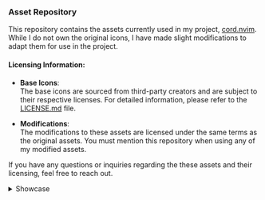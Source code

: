 ### Asset Repository

This repository contains the assets currently used in my project, [cord.nvim](https://github.com/vyfor/cord.nvim). While I do not own the original icons, I have made slight modifications to adapt them for use in the project.

#### Licensing Information:
- **Base Icons**:  
  The base icons are sourced from third-party creators and are subject to their respective licenses. For detailed information, please refer to the [LICENSE.md](LICENSE.md) file.
  
- **Modifications**:  
  The modifications to these assets are licensed under the same terms as the original assets. You must mention this repository when using any of my modified assets.

If you have any questions or inquiries regarding the these assets and their licensing, feel free to reach out.

<details id="showcase"><summary>Showcase</summary>

| Icon | onyx | pastel |
|------|---------|---------|
| ada.png | <img src='icons/onyx/ada.png' alt='ada.png' width='256' height='256' /> | <img src='icons/pastel/ada.png' alt='ada.png' width='256' height='256' /> |
| ahk.png | <img src='icons/onyx/ahk.png' alt='ahk.png' width='256' height='256' /> | <img src='icons/pastel/ahk.png' alt='ahk.png' width='256' height='256' /> |
| angular.png | <img src='icons/onyx/angular.png' alt='angular.png' width='256' height='256' /> | <img src='icons/pastel/angular.png' alt='angular.png' width='256' height='256' /> |
| arduino.png | <img src='icons/onyx/arduino.png' alt='arduino.png' width='256' height='256' /> | <img src='icons/pastel/arduino.png' alt='arduino.png' width='256' height='256' /> |
| assembly.png | <img src='icons/onyx/assembly.png' alt='assembly.png' width='256' height='256' /> | <img src='icons/pastel/assembly.png' alt='assembly.png' width='256' height='256' /> |
| astro.png | <img src='icons/onyx/astro.png' alt='astro.png' width='256' height='256' /> | <img src='icons/pastel/astro.png' alt='astro.png' width='256' height='256' /> |
| astronvim.png | <img src='icons/onyx/astronvim.png' alt='astronvim.png' width='256' height='256' /> | <img src='icons/pastel/astronvim.png' alt='astronvim.png' width='256' height='256' /> |
| awk.png | <img src='icons/onyx/awk.png' alt='awk.png' width='256' height='256' /> | <img src='icons/pastel/awk.png' alt='awk.png' width='256' height='256' /> |
| book.png | <img src='icons/onyx/book.png' alt='book.png' width='256' height='256' /> | <img src='icons/pastel/book.png' alt='book.png' width='256' height='256' /> |
| bug.png | <img src='icons/onyx/bug.png' alt='bug.png' width='256' height='256' /> | <img src='icons/pastel/bug.png' alt='bug.png' width='256' height='256' /> |
| c.png | <img src='icons/onyx/c.png' alt='c.png' width='256' height='256' /> | <img src='icons/pastel/c.png' alt='c.png' width='256' height='256' /> |
| cargo.png | <img src='icons/onyx/cargo.png' alt='cargo.png' width='256' height='256' /> | <img src='icons/pastel/cargo.png' alt='cargo.png' width='256' height='256' /> |
| clojure.png | <img src='icons/onyx/clojure.png' alt='clojure.png' width='256' height='256' /> | <img src='icons/pastel/clojure.png' alt='clojure.png' width='256' height='256' /> |
| controller.png | <img src='icons/onyx/controller.png' alt='controller.png' width='256' height='256' /> | <img src='icons/pastel/controller.png' alt='controller.png' width='256' height='256' /> |
| cpp.png | <img src='icons/onyx/cpp.png' alt='cpp.png' width='256' height='256' /> | <img src='icons/pastel/cpp.png' alt='cpp.png' width='256' height='256' /> |
| crystal.png | <img src='icons/onyx/crystal.png' alt='crystal.png' width='256' height='256' /> | <img src='icons/pastel/crystal.png' alt='crystal.png' width='256' height='256' /> |
| csharp.png | <img src='icons/onyx/csharp.png' alt='csharp.png' width='256' height='256' /> | <img src='icons/pastel/csharp.png' alt='csharp.png' width='256' height='256' /> |
| css.png | <img src='icons/onyx/css.png' alt='css.png' width='256' height='256' /> | <img src='icons/pastel/css.png' alt='css.png' width='256' height='256' /> |
| d.png | <img src='icons/onyx/d.png' alt='d.png' width='256' height='256' /> | <img src='icons/pastel/d.png' alt='d.png' width='256' height='256' /> |
| dart.png | <img src='icons/onyx/dart.png' alt='dart.png' width='256' height='256' /> | <img src='icons/pastel/dart.png' alt='dart.png' width='256' height='256' /> |
| dashboard.png | <img src='icons/onyx/dashboard.png' alt='dashboard.png' width='256' height='256' /> | <img src='icons/pastel/dashboard.png' alt='dashboard.png' width='256' height='256' /> |
| diagnostics.png | <img src='icons/onyx/diagnostics.png' alt='diagnostics.png' width='256' height='256' /> | <img src='icons/pastel/diagnostics.png' alt='diagnostics.png' width='256' height='256' /> |
| django.png | <img src='icons/onyx/django.png' alt='django.png' width='256' height='256' /> | <img src='icons/pastel/django.png' alt='django.png' width='256' height='256' /> |
| docker.png | <img src='icons/onyx/docker.png' alt='docker.png' width='256' height='256' /> | <img src='icons/pastel/docker.png' alt='docker.png' width='256' height='256' /> |
| editorconfig.png | <img src='icons/onyx/editorconfig.png' alt='editorconfig.png' width='256' height='256' /> | <img src='icons/pastel/editorconfig.png' alt='editorconfig.png' width='256' height='256' /> |
| elixir.png | <img src='icons/onyx/elixir.png' alt='elixir.png' width='256' height='256' /> | <img src='icons/pastel/elixir.png' alt='elixir.png' width='256' height='256' /> |
| elm.png | <img src='icons/onyx/elm.png' alt='elm.png' width='256' height='256' /> | <img src='icons/pastel/elm.png' alt='elm.png' width='256' height='256' /> |
| erlang.png | <img src='icons/onyx/erlang.png' alt='erlang.png' width='256' height='256' /> | <img src='icons/pastel/erlang.png' alt='erlang.png' width='256' height='256' /> |
| fennel.png | <img src='icons/onyx/fennel.png' alt='fennel.png' width='256' height='256' /> | <img src='icons/pastel/fennel.png' alt='fennel.png' width='256' height='256' /> |
| fishshell.png | <img src='icons/onyx/fishshell.png' alt='fishshell.png' width='256' height='256' /> | <img src='icons/pastel/fishshell.png' alt='fishshell.png' width='256' height='256' /> |
| folder.png | <img src='icons/onyx/folder.png' alt='folder.png' width='256' height='256' /> | <img src='icons/pastel/folder.png' alt='folder.png' width='256' height='256' /> |
| fsharp.png | <img src='icons/onyx/fsharp.png' alt='fsharp.png' width='256' height='256' /> | <img src='icons/pastel/fsharp.png' alt='fsharp.png' width='256' height='256' /> |
| gear.png | <img src='icons/onyx/gear.png' alt='gear.png' width='256' height='256' /> | <img src='icons/pastel/gear.png' alt='gear.png' width='256' height='256' /> |
| git.png | <img src='icons/onyx/git.png' alt='git.png' width='256' height='256' /> | <img src='icons/pastel/git.png' alt='git.png' width='256' height='256' /> |
| gleam.png | <img src='icons/onyx/gleam.png' alt='gleam.png' width='256' height='256' /> | <img src='icons/pastel/gleam.png' alt='gleam.png' width='256' height='256' /> |
| gml.png | <img src='icons/onyx/gml.png' alt='gml.png' width='256' height='256' /> | <img src='icons/pastel/gml.png' alt='gml.png' width='256' height='256' /> |
| gnu.png | <img src='icons/onyx/gnu.png' alt='gnu.png' width='256' height='256' /> | <img src='icons/pastel/gnu.png' alt='gnu.png' width='256' height='256' /> |
| go.png | <img src='icons/onyx/go.png' alt='go.png' width='256' height='256' /> | <img src='icons/pastel/go.png' alt='go.png' width='256' height='256' /> |
| godot.png | <img src='icons/onyx/godot.png' alt='godot.png' width='256' height='256' /> | <img src='icons/pastel/godot.png' alt='godot.png' width='256' height='256' /> |
| gradle.png | <img src='icons/onyx/gradle.png' alt='gradle.png' width='256' height='256' /> | <img src='icons/pastel/gradle.png' alt='gradle.png' width='256' height='256' /> |
| graphql.png | <img src='icons/onyx/graphql.png' alt='graphql.png' width='256' height='256' /> | <img src='icons/pastel/graphql.png' alt='graphql.png' width='256' height='256' /> |
| groovy.png | <img src='icons/onyx/groovy.png' alt='groovy.png' width='256' height='256' /> | <img src='icons/pastel/groovy.png' alt='groovy.png' width='256' height='256' /> |
| hashicorp.png | <img src='icons/onyx/hashicorp.png' alt='hashicorp.png' width='256' height='256' /> | <img src='icons/pastel/hashicorp.png' alt='hashicorp.png' width='256' height='256' /> |
| haskell.png | <img src='icons/onyx/haskell.png' alt='haskell.png' width='256' height='256' /> | <img src='icons/pastel/haskell.png' alt='haskell.png' width='256' height='256' /> |
| haxe.png | <img src='icons/onyx/haxe.png' alt='haxe.png' width='256' height='256' /> | <img src='icons/pastel/haxe.png' alt='haxe.png' width='256' height='256' /> |
| html.png | <img src='icons/onyx/html.png' alt='html.png' width='256' height='256' /> | <img src='icons/pastel/html.png' alt='html.png' width='256' height='256' /> |
| hyprland.png | <img src='icons/onyx/hyprland.png' alt='hyprland.png' width='256' height='256' /> | <img src='icons/pastel/hyprland.png' alt='hyprland.png' width='256' height='256' /> |
| idle.png | <img src='icons/onyx/idle.png' alt='idle.png' width='256' height='256' /> | <img src='icons/pastel/idle.png' alt='idle.png' width='256' height='256' /> |
| java.png | <img src='icons/onyx/java.png' alt='java.png' width='256' height='256' /> | <img src='icons/pastel/java.png' alt='java.png' width='256' height='256' /> |
| javascript.png | <img src='icons/onyx/javascript.png' alt='javascript.png' width='256' height='256' /> | <img src='icons/pastel/javascript.png' alt='javascript.png' width='256' height='256' /> |
| json.png | <img src='icons/onyx/json.png' alt='json.png' width='256' height='256' /> | <img src='icons/pastel/json.png' alt='json.png' width='256' height='256' /> |
| julia.png | <img src='icons/onyx/julia.png' alt='julia.png' width='256' height='256' /> | <img src='icons/pastel/julia.png' alt='julia.png' width='256' height='256' /> |
| jupyter.png | <img src='icons/onyx/jupyter.png' alt='jupyter.png' width='256' height='256' /> | <img src='icons/pastel/jupyter.png' alt='jupyter.png' width='256' height='256' /> |
| keyboard.png | <img src='icons/onyx/keyboard.png' alt='keyboard.png' width='256' height='256' /> | <img src='icons/pastel/keyboard.png' alt='keyboard.png' width='256' height='256' /> |
| kotlin.png | <img src='icons/onyx/kotlin.png' alt='kotlin.png' width='256' height='256' /> | <img src='icons/pastel/kotlin.png' alt='kotlin.png' width='256' height='256' /> |
| latex.png | <img src='icons/onyx/latex.png' alt='latex.png' width='256' height='256' /> | <img src='icons/pastel/latex.png' alt='latex.png' width='256' height='256' /> |
| license.png | <img src='icons/onyx/license.png' alt='license.png' width='256' height='256' /> | <img src='icons/pastel/license.png' alt='license.png' width='256' height='256' /> |
| lisp.png | <img src='icons/onyx/lisp.png' alt='lisp.png' width='256' height='256' /> | <img src='icons/pastel/lisp.png' alt='lisp.png' width='256' height='256' /> |
| lock.png | <img src='icons/onyx/lock.png' alt='lock.png' width='256' height='256' /> | <img src='icons/pastel/lock.png' alt='lock.png' width='256' height='256' /> |
| logs.png | <img src='icons/onyx/logs.png' alt='logs.png' width='256' height='256' /> | <img src='icons/pastel/logs.png' alt='logs.png' width='256' height='256' /> |
| lsp.png | <img src='icons/onyx/lsp.png' alt='lsp.png' width='256' height='256' /> | <img src='icons/pastel/lsp.png' alt='lsp.png' width='256' height='256' /> |
| lua.png | <img src='icons/onyx/lua.png' alt='lua.png' width='256' height='256' /> | <img src='icons/pastel/lua.png' alt='lua.png' width='256' height='256' /> |
| lunarvim.png | <img src='icons/onyx/lunarvim.png' alt='lunarvim.png' width='256' height='256' /> | <img src='icons/pastel/lunarvim.png' alt='lunarvim.png' width='256' height='256' /> |
| markdown.png | <img src='icons/onyx/markdown.png' alt='markdown.png' width='256' height='256' /> | <img src='icons/pastel/markdown.png' alt='markdown.png' width='256' height='256' /> |
| matlab.png | <img src='icons/onyx/matlab.png' alt='matlab.png' width='256' height='256' /> | <img src='icons/pastel/matlab.png' alt='matlab.png' width='256' height='256' /> |
| maven.png | <img src='icons/onyx/maven.png' alt='maven.png' width='256' height='256' /> | <img src='icons/pastel/maven.png' alt='maven.png' width='256' height='256' /> |
| neorg.png | <img src='icons/onyx/neorg.png' alt='neorg.png' width='256' height='256' /> | <img src='icons/pastel/neorg.png' alt='neorg.png' width='256' height='256' /> |
| neovim.png | <img src='icons/onyx/neovim.png' alt='neovim.png' width='256' height='256' /> | <img src='icons/pastel/neovim.png' alt='neovim.png' width='256' height='256' /> |
| nim.png | <img src='icons/onyx/nim.png' alt='nim.png' width='256' height='256' /> | <img src='icons/pastel/nim.png' alt='nim.png' width='256' height='256' /> |
| nix.png | <img src='icons/onyx/nix.png' alt='nix.png' width='256' height='256' /> | <img src='icons/pastel/nix.png' alt='nix.png' width='256' height='256' /> |
| notes.png | <img src='icons/onyx/notes.png' alt='notes.png' width='256' height='256' /> | <img src='icons/pastel/notes.png' alt='notes.png' width='256' height='256' /> |
| npm.png | <img src='icons/onyx/npm.png' alt='npm.png' width='256' height='256' /> | <img src='icons/pastel/npm.png' alt='npm.png' width='256' height='256' /> |
| nushell.png | <img src='icons/onyx/nushell.png' alt='nushell.png' width='256' height='256' /> | <img src='icons/pastel/nushell.png' alt='nushell.png' width='256' height='256' /> |
| nvchad.png | <img src='icons/onyx/nvchad.png' alt='nvchad.png' width='256' height='256' /> | <img src='icons/pastel/nvchad.png' alt='nvchad.png' width='256' height='256' /> |
| nvidia.png | <img src='icons/onyx/nvidia.png' alt='nvidia.png' width='256' height='256' /> | <img src='icons/pastel/nvidia.png' alt='nvidia.png' width='256' height='256' /> |
| ocaml.png | <img src='icons/onyx/ocaml.png' alt='ocaml.png' width='256' height='256' /> | <img src='icons/pastel/ocaml.png' alt='ocaml.png' width='256' height='256' /> |
| odin.png | <img src='icons/onyx/odin.png' alt='odin.png' width='256' height='256' /> | <img src='icons/pastel/odin.png' alt='odin.png' width='256' height='256' /> |
| opengl.png | <img src='icons/onyx/opengl.png' alt='opengl.png' width='256' height='256' /> | <img src='icons/pastel/opengl.png' alt='opengl.png' width='256' height='256' /> |
| org.png | <img src='icons/onyx/org.png' alt='org.png' width='256' height='256' /> | <img src='icons/pastel/org.png' alt='org.png' width='256' height='256' /> |
| pascal.png | <img src='icons/onyx/pascal.png' alt='pascal.png' width='256' height='256' /> | <img src='icons/pastel/pascal.png' alt='pascal.png' width='256' height='256' /> |
| perl.png | <img src='icons/onyx/perl.png' alt='perl.png' width='256' height='256' /> | <img src='icons/pastel/perl.png' alt='perl.png' width='256' height='256' /> |
| phoenix.png | <img src='icons/onyx/phoenix.png' alt='phoenix.png' width='256' height='256' /> | <img src='icons/pastel/phoenix.png' alt='phoenix.png' width='256' height='256' /> |
| php.png | <img src='icons/onyx/php.png' alt='php.png' width='256' height='256' /> | <img src='icons/pastel/php.png' alt='php.png' width='256' height='256' /> |
| picture.png | <img src='icons/onyx/picture.png' alt='picture.png' width='256' height='256' /> | <img src='icons/pastel/picture.png' alt='picture.png' width='256' height='256' /> |
| plugin.png | <img src='icons/onyx/plugin.png' alt='plugin.png' width='256' height='256' /> | <img src='icons/pastel/plugin.png' alt='plugin.png' width='256' height='256' /> |
| postcss.png | <img src='icons/onyx/postcss.png' alt='postcss.png' width='256' height='256' /> | <img src='icons/pastel/postcss.png' alt='postcss.png' width='256' height='256' /> |
| powershell.png | <img src='icons/onyx/powershell.png' alt='powershell.png' width='256' height='256' /> | <img src='icons/pastel/powershell.png' alt='powershell.png' width='256' height='256' /> |
| prisma.png | <img src='icons/onyx/prisma.png' alt='prisma.png' width='256' height='256' /> | <img src='icons/pastel/prisma.png' alt='prisma.png' width='256' height='256' /> |
| python.png | <img src='icons/onyx/python.png' alt='python.png' width='256' height='256' /> | <img src='icons/pastel/python.png' alt='python.png' width='256' height='256' /> |
| quarto.png | <img src='icons/onyx/quarto.png' alt='quarto.png' width='256' height='256' /> | <img src='icons/pastel/quarto.png' alt='quarto.png' width='256' height='256' /> |
| r.png | <img src='icons/onyx/r.png' alt='r.png' width='256' height='256' /> | <img src='icons/pastel/r.png' alt='r.png' width='256' height='256' /> |
| react.png | <img src='icons/onyx/react.png' alt='react.png' width='256' height='256' /> | <img src='icons/pastel/react.png' alt='react.png' width='256' height='256' /> |
| ruby.png | <img src='icons/onyx/ruby.png' alt='ruby.png' width='256' height='256' /> | <img src='icons/pastel/ruby.png' alt='ruby.png' width='256' height='256' /> |
| rubygems.png | <img src='icons/onyx/rubygems.png' alt='rubygems.png' width='256' height='256' /> | <img src='icons/pastel/rubygems.png' alt='rubygems.png' width='256' height='256' /> |
| rust.png | <img src='icons/onyx/rust.png' alt='rust.png' width='256' height='256' /> | <img src='icons/pastel/rust.png' alt='rust.png' width='256' height='256' /> |
| scala.png | <img src='icons/onyx/scala.png' alt='scala.png' width='256' height='256' /> | <img src='icons/pastel/scala.png' alt='scala.png' width='256' height='256' /> |
| scss.png | <img src='icons/onyx/scss.png' alt='scss.png' width='256' height='256' /> | <img src='icons/pastel/scss.png' alt='scss.png' width='256' height='256' /> |
| shell.png | <img src='icons/onyx/shell.png' alt='shell.png' width='256' height='256' /> | <img src='icons/pastel/shell.png' alt='shell.png' width='256' height='256' /> |
| sql.png | <img src='icons/onyx/sql.png' alt='sql.png' width='256' height='256' /> | <img src='icons/pastel/sql.png' alt='sql.png' width='256' height='256' /> |
| squirrel.png | <img src='icons/onyx/squirrel.png' alt='squirrel.png' width='256' height='256' /> | <img src='icons/pastel/squirrel.png' alt='squirrel.png' width='256' height='256' /> |
| svelte.png | <img src='icons/onyx/svelte.png' alt='svelte.png' width='256' height='256' /> | <img src='icons/pastel/svelte.png' alt='svelte.png' width='256' height='256' /> |
| svg.png | <img src='icons/onyx/svg.png' alt='svg.png' width='256' height='256' /> | <img src='icons/pastel/svg.png' alt='svg.png' width='256' height='256' /> |
| swift.png | <img src='icons/onyx/swift.png' alt='swift.png' width='256' height='256' /> | <img src='icons/pastel/swift.png' alt='swift.png' width='256' height='256' /> |
| telescope.png | <img src='icons/onyx/telescope.png' alt='telescope.png' width='256' height='256' /> | <img src='icons/pastel/telescope.png' alt='telescope.png' width='256' height='256' /> |
| tests.png | <img src='icons/onyx/tests.png' alt='tests.png' width='256' height='256' /> | <img src='icons/pastel/tests.png' alt='tests.png' width='256' height='256' /> |
| text.png | <img src='icons/onyx/text.png' alt='text.png' width='256' height='256' /> | <img src='icons/pastel/text.png' alt='text.png' width='256' height='256' /> |
| tmux.png | <img src='icons/onyx/tmux.png' alt='tmux.png' width='256' height='256' /> | <img src='icons/pastel/tmux.png' alt='tmux.png' width='256' height='256' /> |
| toml.png | <img src='icons/onyx/toml.png' alt='toml.png' width='256' height='256' /> | <img src='icons/pastel/toml.png' alt='toml.png' width='256' height='256' /> |
| typescript.png | <img src='icons/onyx/typescript.png' alt='typescript.png' width='256' height='256' /> | <img src='icons/pastel/typescript.png' alt='typescript.png' width='256' height='256' /> |
| typst.png | <img src='icons/onyx/typst.png' alt='typst.png' width='256' height='256' /> | <img src='icons/pastel/typst.png' alt='typst.png' width='256' height='256' /> |
| v.png | <img src='icons/onyx/v.png' alt='v.png' width='256' height='256' /> | <img src='icons/pastel/v.png' alt='v.png' width='256' height='256' /> |
| vala.png | <img src='icons/onyx/vala.png' alt='vala.png' width='256' height='256' /> | <img src='icons/pastel/vala.png' alt='vala.png' width='256' height='256' /> |
| vim.png | <img src='icons/onyx/vim.png' alt='vim.png' width='256' height='256' /> | <img src='icons/pastel/vim.png' alt='vim.png' width='256' height='256' /> |
| viml.png | <img src='icons/onyx/viml.png' alt='viml.png' width='256' height='256' /> | <img src='icons/pastel/viml.png' alt='viml.png' width='256' height='256' /> |
| vue.png | <img src='icons/onyx/vue.png' alt='vue.png' width='256' height='256' /> | <img src='icons/pastel/vue.png' alt='vue.png' width='256' height='256' /> |
| wasm.png | <img src='icons/onyx/wasm.png' alt='wasm.png' width='256' height='256' /> | <img src='icons/pastel/wasm.png' alt='wasm.png' width='256' height='256' /> |
| xml.png | <img src='icons/onyx/xml.png' alt='xml.png' width='256' height='256' /> | <img src='icons/pastel/xml.png' alt='xml.png' width='256' height='256' /> |
| yaml.png | <img src='icons/onyx/yaml.png' alt='yaml.png' width='256' height='256' /> | <img src='icons/pastel/yaml.png' alt='yaml.png' width='256' height='256' /> |
| zig.png | <img src='icons/onyx/zig.png' alt='zig.png' width='256' height='256' /> | <img src='icons/pastel/zig.png' alt='zig.png' width='256' height='256' /> |
</details>
